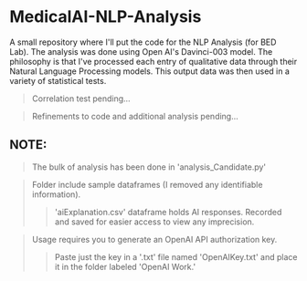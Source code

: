 # MedicalAI-NLP-Analysis
A small repository where I'll put the code for the NLP Analysis (for BED Lab). The analysis was done using Open AI's Davinci-003 model. The philosophy is that I've processed each entry of qualitative data through their Natural Language Processing models. This output data was then used in a variety of statistical tests.
>Correlation test pending...

>Refinements to code and additional analysis pending...

## NOTE:
>The bulk of analysis has been done in 'analysis_Candidate.py'
>>

>Folder include sample dataframes (I removed any identifiable information).
>>'aiExplanation.csv' dataframe holds AI responses. Recorded and saved for easier access to view any imprecision.

>Usage requires you to generate an OpenAI API authorization key. 
>>Paste just the key in a '.txt' file named 'OpenAIKey.txt' and place it in the folder labeled 'OpenAI Work.'
